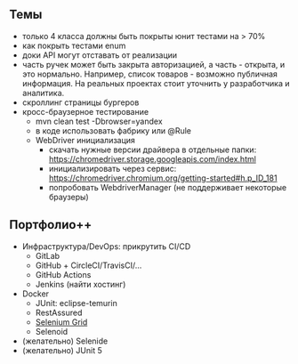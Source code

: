 ## Темы
* только 4 класса должны быть покрыты юнит тестами на > 70%
* как покрыть тестами enum
* доки API могут отставать от реализации
* часть ручек может быть закрыта авторизацией, а часть - открыта, и это нормально. 
  Например, список товаров - возможно публичная информация. 
  На реальных проектах стоит уточнить у разработчика и аналитика.
* скроллинг страницы бургеров
* кросс-браузерное тестирование
  * mvn clean test -Dbrowser=yandex
  * в коде использовать фабрику или @Rule
  * WebDriver инициализация
    * скачать нужные версии драйвера в отдельные папки: https://chromedriver.storage.googleapis.com/index.html 
    * инициализировать через сервис: https://chromedriver.chromium.org/getting-started#h.p_ID_181
    * попробовать WebdriverManager (не поддерживает некоторые браузеры)


## Портфолио++
* Инфраструктура/DevOps: прикрутить CI/CD
  * GitLab
  * GitHub + CircleCI/TravisCI/...
  * GitHub Actions
  * Jenkins (найти хостинг) 
* Docker
  * JUnit: eclipse-temurin
  * RestAssured
  * [Selenium Grid](https://github.com/SeleniumHQ/docker-selenium)
  * Selenoid
* (желательно) Selenide
* (желательно) JUnit 5
